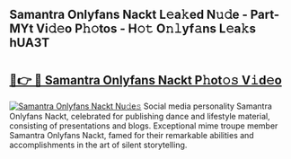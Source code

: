 ## Samantra Onlyfans Nackt L𝚎a𝚔ed N𝚞𝚍e - Part-MYt Vi𝚍𝚎o P𝚑𝚘tos - H𝚘𝚝 O𝚗𝚕yf𝚊ns L𝚎a𝚔s hUA3T

# <h2><a href="http://kf92a5.oniu.top/?m=Samantra+Onlyfans+Nackt">🔗👉 🔴 Samantra Onlyfans Nackt P𝚑ot𝚘𝚜 V𝚒d𝚎o</a></h2>

[![Samantra Onlyfans Nackt Nu𝚍e𝚜](https://i.imgur.com/0qMVB7G.gif)](http://kf92a5.oniu.top/?m=Samantra+Onlyfans+Nackt)
Social media personality Samantra Onlyfans Nackt, celebrated for publishing dance and lifestyle material, consisting of presentations and blogs. Exceptional mime troupe member Samantra Onlyfans Nackt, famed for their remarkable abilities and accomplishments in the art of silent storytelling.  
